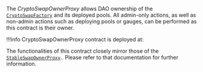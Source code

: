 The *CryptoSwapOwnerProxy* allows DAO ownership of the [`CryptoSwapFactory`](https://etherscan.io/address/0xF18056Bbd320E96A48e3Fbf8bC061322531aac99) and its deployed pools. All admin-only actions, as well as non-admin actions such as deploying pools or gauges, can be performed as this contract is their owner.

!!!info
    CryptoSwapOwnerProxy contract is deployed at: 

The functionalities of this contract closely mirror those of the [`StableSwapOwnerProxy`](../ownership-proxy/StableSwapOwnerProxy.md).. Please refer to that documentation for further information.